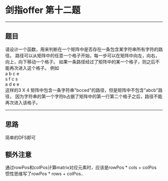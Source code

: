 # 剑指offer 第十二题 
***
## 题目 
请设计一个函数，用来判断在一个矩阵中是否存在一条包含某字符串所有字符的路径。
路径可以从矩阵中的任意一个格子开始，每一步可以在矩阵中向左，向右，向上，向下移动一个格子。
如果一条路径经过了矩阵中的某一个格子，则之后不能再次进入这个格子。
例如 <br>
a b c e <br>
s f c s <br>
a d e e <br>
这样的3 X 4 矩阵中包含一条字符串"bcced"的路径，但是矩阵中不包含"abcb"路径，
因为字符串的第一个字符b占据了矩阵中的第一行第二个格子之后，路径不能再次进入该格子。
***
## 思路
简单的DFS即可
## 额外注意 
通过rowPos和colPos计算matrix对应元素时，应该是rowPos * cols + colPos<br>
惯性思维写了rowPos * rows + colPos..
